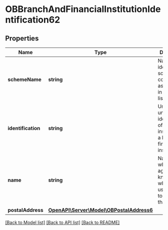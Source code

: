 # OBBranchAndFinancialInstitutionIdentification62

## Properties
Name | Type | Description | Notes
------------ | ------------- | ------------- | -------------
**schemeName** | **string** | Name of the identification scheme, in a coded form as published in an external list. | [optional] 
**identification** | **string** | Unique and unambiguous identification of a financial institution or a branch of a financial institution. | [optional] 
**name** | **string** | Name by which an agent is known and which is usually used to identify that agent. | [optional] 
**postalAddress** | [**OpenAPI\Server\Model\OBPostalAddress6**](OBPostalAddress6.md) |  | [optional] 

[[Back to Model list]](../README.md#documentation-for-models) [[Back to API list]](../README.md#documentation-for-api-endpoints) [[Back to README]](../README.md)


